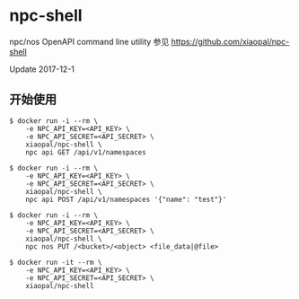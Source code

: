 npc-shell
===
npc/nos OpenAPI command line utility
参见 https://github.com/xiaopal/npc-shell

Update 2017-12-1

开始使用
---
```
$ docker run -i --rm \
    -e NPC_API_KEY=<API_KEY> \
    -e NPC_API_SECRET=<API_SECRET> \
    xiaopal/npc-shell \
	npc api GET /api/v1/namespaces

$ docker run -i --rm \
    -e NPC_API_KEY=<API_KEY> \
    -e NPC_API_SECRET=<API_SECRET> \
    xiaopal/npc-shell \
	npc api POST /api/v1/namespaces '{"name": "test"}'

$ docker run -i --rm \
    -e NPC_API_KEY=<API_KEY> \
    -e NPC_API_SECRET=<API_SECRET> \
    xiaopal/npc-shell \
	npc nos PUT /<bucket>/<object> <file_data|@file>

$ docker run -it --rm \
    -e NPC_API_KEY=<API_KEY> \
    -e NPC_API_SECRET=<API_SECRET> \
    xiaopal/npc-shell

```
